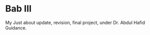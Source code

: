 <!DOCTYPE html>
<html>
<body>

<h1>Bab III</h1>

<p>My Just about update, revision, final project, under Dr. Abdul Hafid Guidance.</p>

</body>
</html>

